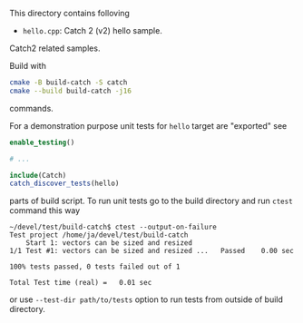 This directory contains folloving

- `hello.cpp`: Catch 2 (v2) hello sample.

Catch2 related samples.

Build with

```bash
cmake -B build-catch -S catch
cmake --build build-catch -j16
```

commands.

For a demonstration purpose unit tests for `hello` target are "exported" see

```cmake
enable_testing()

# ...

include(Catch)
catch_discover_tests(hello)
```

parts of build script. To run unit tests go to the build directory and run `ctest` command this way

```console
~/devel/test/build-catch$ ctest --output-on-failure
Test project /home/ja/devel/test/build-catch
    Start 1: vectors can be sized and resized
1/1 Test #1: vectors can be sized and resized ...   Passed    0.00 sec

100% tests passed, 0 tests failed out of 1

Total Test time (real) =   0.01 sec
```

or use `--test-dir path/to/tests` option to run tests from outside of build directory.
